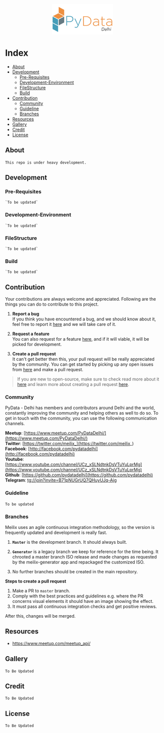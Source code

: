 <p align="center">
    <img src="./logo.png" width="200">
</p>

 
# Index 

- [About](#about)
- [Development](#development)
	- [Pre-Requisites](#pre-requisites)
	- [Development-Environment](#development-environment)
	- [FileStructure](#filestructure)
	- [Build](#build)
- [Contribution](#contribution)
	- [Community](#community)
	- [Guideline](#guideline)
	- [Branches](#branches)
- [Resources](#resources)
- [Gallery](#gallery)
- [Credit](#credit)
- [License](#license)

## About 




`This repo is under heavy development.`


## Development 

### Pre-Requisites 
	`To be updated`
### Development-Environment
	`To be updated` 
### FileStructure
	`To be updated`
### Build
	`To be updated`

## Contribution 
 
Your contributions are always welcome and appreciated. Following are the things you can do to contribute to this project.

1. **Report a bug** <br>
If you think you have encountered a bug, and we should know about it, feel free to report it [here](https://github.com/pydatadelhi/pydatadelhi.github.io/issues/new) and we will take care of it.

2. **Request a feature** <br>
You can also request for a feature [here](https://github.com/pydatadelhi/pydatadelhi.github.io/issues/new), and if it will viable, it will be picked for development.  

3. **Create a pull request** <br>
It can't get better then this, your pull request will be really appreciated by the community. You can get started by picking up any open issues from [here](https://github.com/pydatadelhi/pydatadelhi.github.io/issues) and make a pull request.

> If you are new to open-source, make sure to check read more about it [here](https://www.digitalocean.com/community/tutorial_series/an-introduction-to-open-source) and learn more about creating a pull request [here](https://www.digitalocean.com/community/tutorials/how-to-create-a-pull-request-on-github).

### Community 


PyData - Delhi has members and contributors around Delhi and the world,  constantly improving the community and helping others as well to do so. To get in touch with the community, you can use the following communication channels. 
 
**Meetup**: [https://www.meetup.com/PyDataDelhi/](https://www.meetup.com/PyDataDelhi/) <br>
**Twitter**: [https://twitter.com/meilix_](https://twitter.com/meilix_) <br>
**Facebook**: [http://facebook.com/pydatadelhi](http://facebook.com/pydatadelhi) <br>
**Youtube**: [https://www.youtube.com/channel/UCz_xSLNdtnkDsVTuYuLprMg](https://www.youtube.com/channel/UCz_xSLNdtnkDsVTuYuLprMg) <br>
**Github**: [https://github.com/pydatadelhi](https://github.com/pydatadelhi) <br>
**Telegram**: [tg://join?invite=B71pNUGrUQ7QHuyUJq-Ajg](tg://join?invite=B71pNUGrUQ7QHuyUJq-Ajg) <br>

### Guideline

`To be updated`

### Branches
 

Meilix uses an agile continuous integration methodology, so the version is frequently updated and development is really fast. 

1. **`Master`** is the development branch. It should always built.

2. **`Generator`** is a legacy branch we keep for reference for the time being. It chrooted a master branch ISO release and made changes as requested by the meilix-generator app and repackaged the customized ISO.

3. No further branches should be created in the main repository.

**Steps to create a pull request**

1. Make a PR to `master` branch. 
2. Comply with the best practices and guidelines e.g. where the PR concerns visual elements it should have an image showing the effect.
3. It must pass all continuous integration checks and get positive reviews.

After this, changes will be merged.

## Resources

- https://www.meetup.com/meetup_api/

## Gallery

`To Be Updated`

## Credit

`To Be Updated`

## License

`To Be Updated`

